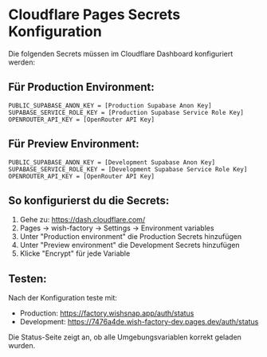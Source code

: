 # Cloudflare Pages Secrets Konfiguration

Die folgenden Secrets müssen im Cloudflare Dashboard konfiguriert werden:

## Für Production Environment:
```
PUBLIC_SUPABASE_ANON_KEY = [Production Supabase Anon Key]
SUPABASE_SERVICE_ROLE_KEY = [Production Supabase Service Role Key]  
OPENROUTER_API_KEY = [OpenRouter API Key]
```

## Für Preview Environment:
```
PUBLIC_SUPABASE_ANON_KEY = [Development Supabase Anon Key]
SUPABASE_SERVICE_ROLE_KEY = [Development Supabase Service Role Key]
OPENROUTER_API_KEY = [OpenRouter API Key]
```

## So konfigurierst du die Secrets:

1. Gehe zu: https://dash.cloudflare.com/
2. Pages → wish-factory → Settings → Environment variables
3. Unter "Production environment" die Production Secrets hinzufügen
4. Unter "Preview environment" die Development Secrets hinzufügen
5. Klicke "Encrypt" für jede Variable

## Testen:

Nach der Konfiguration teste mit:
- Production: https://factory.wishsnap.app/auth/status
- Development: https://7476a4de.wish-factory-dev.pages.dev/auth/status

Die Status-Seite zeigt an, ob alle Umgebungsvariablen korrekt geladen wurden.